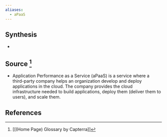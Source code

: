 ```yaml
---
aliases:
  - aPaaS
---
```

## Synthesis
- 
## Source [^1]
- Application Performance as a Service (aPaaS) is a service where a third-party company helps an organization develop and deploy applications in the cloud. The company provides the cloud infrastructure needed to build applications, deploy them (deliver them to users), and scale them.
## References

[^1]: [[(Home Page) Glossary by Capterra]]